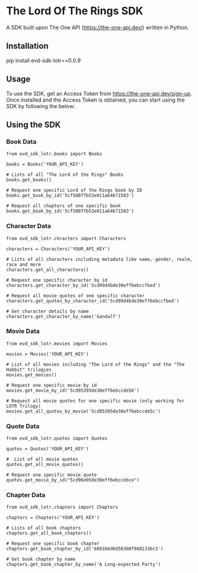 # The Lord Of The Rings SDK
A SDK built upon The One API (https://the-one-api.dev/) written in Python.

## Installation
pip install evd-sdk-lotr==0.0.9

## Usage
To use the SDK, get an Access Token from https://the-one-api.dev/sign-up. Once installed and the Access Token is obtained, you can start using the SDK by following the below:

## Using the SDK

### Book Data
```
from evd_sdk_lotr.books import Books

books = Books('YOUR_API_KEY')

# Lists of all "The Lord of the Rings" Books
books.get_books()

# Request one specific Lord of the Rings book by ID
books.get_book_by_id('5cf58077b53e011a64671583')

# Request all chapters of one specific book
books.get_book_by_id('5cf58077b53e011a64671583')
```

### Character Data
```
from evd_sdk_lotr.chracters import Characters

characters = Characters('YOUR_API_KEY')

# Lists of all characters including metadata like name, gender, realm, race and more
characters.get_all_characters()

# Request one specific character by id
characters.get_character_by_id('5cd99d4bde30eff6ebccfbed')

# Request all movie quotes of one specific character
characters.get_quotes_by_character_id('5cd99d4bde30eff6ebccfbed')

# Get character details by name
characters.get_character_by_name('Gandalf')
```

### Movie Data
```
from evd_sdk_lotr.movies import Movies

movies = Movies('YOUR_API_KEY')

# List of all movies including "The Lord of the Rings" and the "The Hobbit" trilogies
movies.get_movies()

# Request one specific movie by id
movies.get_movie_by_id('5cd95395de30eff6ebccde56')

# Request all movie quotes for one specific movie (only working for LOTR Trilogy)
movies.get_all_quotes_by_movie('5cd95395de30eff6ebccde5c')
```

### Quote Data
```
from evd_sdk_lotr.quotes import Quotes

quotes = Quotes('YOUR_API_KEY')

#  List of all movie quotes
quotes.get_all_movie_quotes()

# Request one specific movie quote
quotes.get_movie_by_id("5cd96e05de30eff6ebccebce")
```

### Chapter Data
```
from evd_sdk_lotr.chapters import Chapters

chapters = Chapters('YOUR_API_KEY')

# Lists of all book chapters
chapters.get_all_book_chapters()

# Request one specific book chapter
chapters.get_book_chapter_by_id('6091b6d6d58360f988133bc5')

# Get book chapter by name
chapters.get_book_chapter_by_name('A Long-expected Party')
```
